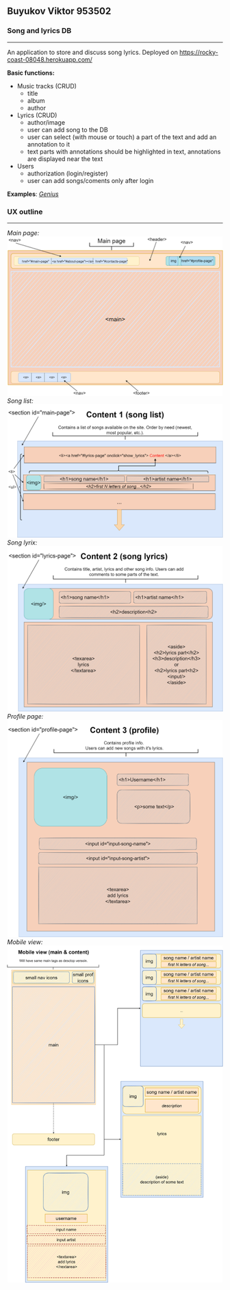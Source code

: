 ## Buyukov Viktor 953502

### Song and lyrics DB
___

An application to store and discuss song lyrics.
Deployed on https://rocky-coast-08048.herokuapp.com/

__Basic functions:__
* Music tracks (CRUD)
  + title
  + album
  + author
* Lyrics (CRUD)
  + author/image
  + user can add song to the DB
  + user can select (with mouse or touch) a part of the text and add an annotation to it
  + text parts with annotations should be highlighted in text, annotations are displayed near the text
* Users
  + authorization (login/register)
  + user can add songs/coments only after login

__Examples__: _[Genius](https://genius.com/)_


### UX outline
___

_Main page:_
![image not found](./UX/main_page.png)
_Song list:_
![image not found](./UX/content_1.png)
_Song lyrix:_
![image not found](./UX/content_2.png)
_Profile page:_
![image not found](./UX/content_3.png)
_Mobile view:_
![image not found](./UX/main_mobile.png)

